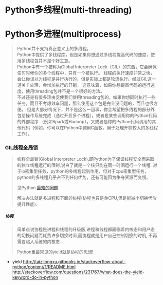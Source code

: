 # Python多线程(multi-threading)

# Python多进程(multiprocess)

> Python并不支持真正意义上的多线程。  
  Python中提供了多线程库，但是如果你想通过多线程提高代码的速度，使用多线程包并不是个好主意。  
  Python中有一个被称为Global Interpreter Lock（GIL）的东西，它会确保任何时候你的多个线程中，只有一个被执行。
线程的执行速度非常之快，会让你误以为线程是并行执行的，但是实际上都是轮流执行。经过GIL这一道关卡处理，会增加执行的开销。
这意味着，如果你想提高代码的运行速度，使用threading包并不是一个很好的方法。  
  不过还是有很多理由促使我们使用threading包的。如果你想同时执行一些任务，而且不考虑效率问题，那么使用这个包是完全没问题的，而且也很方便。
但是大部分情况下，并不是这么一回事，你会希望把多线程的部分外包给操作系统完成（通过开启多个进程），或者是某些调用你的Python代码的外部程序
（例如Spark或Hadoop），又或者是你的Python代码调用的其他代码（例如，你可以在Python中调用C函数，用于处理开销较大的多线程工作）。


### GIL线程全局锁
> 线程全局锁(Global Interpreter Lock),即Python为了保证线程安全而采取的独立线程运行的限制,说白了就是一个核只能在同一时间运行一个线程.
对于io密集型任务，python的多线程起到作用，但对于cpu密集型任务，python的多线程几乎占不到任何优势，还有可能因为争夺资源而变慢。  
>  
> 见Python [最难的问题](http://www.oschina.net/translate/pythons-hardest-problem)
>
> 解决办法就是多进程和下面的协程(协程也只是单CPU,但是能减小切换代价提升性能).


##### 协程
> 简单点说协程是进程和线程的升级版,进程和线程都面临着内核态和用户态的切换问题而耗费许多切换时间,而协程就是用户自己控制切换的时机,
不再需要陷入系统的内核态.
>
> Python里最常见的yield就是协程的思想!

-  yield
http://taizilongxu.gitbooks.io/stackoverflow-about-python/content/1/README.html
http://stackoverflow.com/questions/231767/what-does-the-yield-keyword-do-in-python

